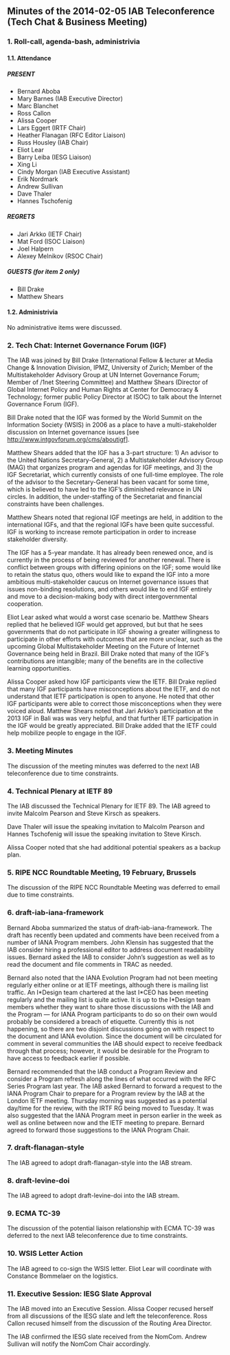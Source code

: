 
Minutes of the 2014-02-05 IAB Teleconference (Tech Chat & Business Meeting)
---------------------------------------------------------------------------


### 1. Roll-call, agenda-bash, administrivia


#### 1.1. Attendance


##### PRESENT


* Bernard Aboba
* Mary Barnes (IAB Executive Director)
* Marc Blanchet
* Ross Callon
* Alissa Cooper
* Lars Eggert (IRTF Chair)
* Heather Flanagan (RFC Editor Liaison)
* Russ Housley (IAB Chair)
* Eliot Lear
* Barry Leiba (IESG Liaison)
* Xing Li
* Cindy Morgan (IAB Executive Assistant)
* Erik Nordmark
* Andrew Sullivan
* Dave Thaler
* Hannes Tschofenig


##### REGRETS


* Jari Arkko (IETF Chair)
* Mat Ford (ISOC Liaison)
* Joel Halpern
* Alexey Melnikov (RSOC Chair)


##### GUESTS (for item 2 only)


* Bill Drake
* Matthew Shears


#### 1.2. Administrivia


No administrative items were discussed.


### 2. Tech Chat: Internet Governance Forum (IGF)


The IAB was joined by Bill Drake (International Fellow & lecturer at Media Change & Innovation Division, IPMZ, University of Zurich; Member of the Multistakeholder Advisory Group at UN Internet Governance Forum; Member of /1net Steering Committee) and Matthew Shears (Director of Global Internet Policy and Human Rights at Center for Democracy & Technology; former public Policy Director at ISOC) to talk about the Internet Governance Forum (IGF).


Bill Drake noted that the IGF was formed by the World Summit on the Information Society (WSIS) in 2006 as a place to have a multi-stakeholder discussion on Internet governance issues [see <http://www.intgovforum.org/cms/aboutigf>].


Matthew Shears added that the IGF has a 3-part structure: 1) An advisor to the United Nations Secretary-General, 2) a Multistakeholder Advisory Group (MAG) that organizes program and agendas for IGF meetings, and 3) the IGF Secretariat, which currently consists of one full-time employee. The role of the advisor to the Secretary-General has been vacant for some time, which is believed to have led to the IGF’s diminished relevance in UN circles. In addition, the under-staffing of the Secretariat and financial constraints have been challenges.


Matthew Shears noted that regional IGF meetings are held, in addition to the international IGFs, and that the regional IGFs have been quite successful. IGF is working to increase remote participation in order to increase stakeholder diversity.


The IGF has a 5-year mandate. It has already been renewed once, and is currently in the process of being reviewed for another renewal. There is conflict between groups with differing opinions on the IGF; some would like to retain the status quo, others would like to expand the IGF into a more ambitious multi-stakeholder caucus on Internet governance issues that issues non-binding resolutions, and others would like to end IGF entirely and move to a decision-making body with direct intergovernmental cooperation.


Eliot Lear asked what would a worst case scenario be. Matthew Shears replied that he believed IGF would get approved, but but that he sees governments that do not participate in IGF showing a greater willingness to participate in other efforts with outcomes that are more unclear, such as the upcoming Global Multistakeholder Meeting on the Future of Internet Governance being held in Brazil. Bill Drake noted that many of the IGF’s contributions are intangible; many of the benefits are in the collective learning opportunities.


Alissa Cooper asked how IGF participants view the IETF. Bill Drake replied that many IGF participants have misconceptions about the IETF, and do not understand that IETF participation is open to anyone. He noted that other IGF participants were able to correct those misconceptions when they were voiced aloud. Matthew Shears noted that Jari Arkko’s participation at the 2013 IGF in Bali was was very helpful, and that further IETF participation in the IGF would be greatly appreciated. Bill Drake added that the IETF could help mobilize people to engage in the IGF.


### 3. Meeting Minutes


The discussion of the meeting minutes was deferred to the next IAB teleconference due to time constraints.


### 4. Technical Plenary at IETF 89


The IAB discussed the Technical Plenary for IETF 89. The IAB agreed to invite Malcolm Pearson and Steve Kirsch as speakers.


Dave Thaler will issue the speaking invitation to Malcolm Pearson and Hannes Tschofenig will issue the speaking invitation to Steve Kirsch.


Alissa Cooper noted that she had additional potential speakers as a backup plan.


### 5. RIPE NCC Roundtable Meeting, 19 February, Brussels


The discussion of the RIPE NCC Roundtable Meeting was deferred to email due to time constraints.


### 6. draft-iab-iana-framework


Bernard Aboba summarized the status of draft-iab-iana-framework. The draft has recently been updated and comments have been received from a number of IANA Program members. John Klensin has suggested that the IAB consider hiring a professional editor to address document readability issues. Bernard asked the IAB to consider John’s suggestion as well as to read the document and file comments in TRAC as needed.


Bernard also noted that the IANA Evolution Program had not been meeting regularly either online or at IETF meetings, although there is mailing list traffic. An I\*Design team chartered at the last I\*CEO has been meeting regularly and the mailing list is quite active. It is up to the I\*Design team members whether they want to share those discussions with the IAB and the Program — for IANA Program participants to do so on their own would probably be considered a breach of etiquette. Currently this is not happening, so there are two disjoint discussions going on with respect to the document and IANA evolution. Since the document will be circulated for comment in several communities the IAB should expect to receive feedback through that process; however, it would be desirable for the Program to have access to feedback earlier if possible.


Bernard recommended that the IAB conduct a Program Review and consider a Program refresh along the lines of what occurred with the RFC Series Program last year. The IAB asked Bernard to forward a request to the IANA Program Chair to prepare for a Program review by the IAB at the London IETF meeting. Thursday morning was suggested as a potential day/time for the review, with the IRTF RG being moved to Tuesday. It was also suggested that the IANA Program meet in person earlier in the week as well as online between now and the IETF meeting to prepare. Bernard agreed to forward those suggestions to the IANA Program Chair.


### 7. draft-flanagan-style


The IAB agreed to adopt draft-flanagan-style into the IAB stream.


### 8. draft-levine-doi


The IAB agreed to adopt draft-levine-doi into the IAB stream.


### 9. ECMA TC-39


The discussion of the potential liaison relationship with ECMA TC-39 was deferred to the next IAB teleconference due to time constraints.


### 10. WSIS Letter Action


The IAB agreed to co-sign the WSIS letter. Eliot Lear will coordinate with Constance Bommelaer on the logistics.


### 11. Executive Session: IESG Slate Approval


The IAB moved into an Executive Session. Alissa Cooper recused herself from all discussions of the IESG slate and left the teleconference. Ross Callon recused himself from the discussion of the Routing Area Director.


The IAB confirmed the IESG slate received from the NomCom. Andrew Sullivan will notify the NomCom Chair accordingly.


